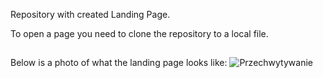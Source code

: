 Repository with created Landing Page.

To open a page you need to clone the repository to a local file.

##

Below is a photo of what the landing page looks like:
![Przechwytywanie](https://user-images.githubusercontent.com/81814080/130779212-02af644e-cc3b-49cc-96b4-1c95e8c5c5fd.PNG)

